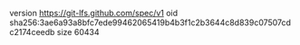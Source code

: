 version https://git-lfs.github.com/spec/v1
oid sha256:3ae6a93a8bfc7ede99462065419b4b3f1c2b3644c8d839c07507cdc2174ceedb
size 60434
